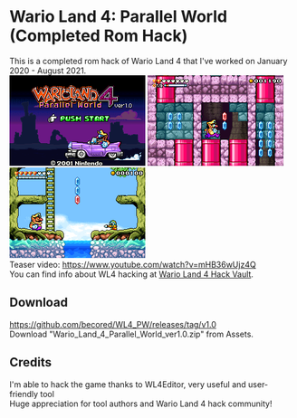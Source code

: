 # Wario Land 4: Parallel World (Completed Rom Hack)
This is a completed rom hack of Wario Land 4 that I've worked on January 2020 - August 2021.  
![pic01](images/pic01.png) ![pic02](images/pic02.png) ![pic04](images/pic04.png)  
Teaser video: https://www.youtube.com/watch?v=mHB36wUjz4Q  
You can find info about WL4 hacking at [Wario Land 4 Hack Vault](https://wario-land.github.io/HackVault/info.html).

## Download
https://github.com/becored/WL4_PW/releases/tag/v1.0  
Download "Wario_Land_4_Parallel_World_ver1.0.zip" from Assets.

## Credits
I'm able to hack the game thanks to WL4Editor, very useful and user-friendly tool  
Huge appreciation for tool authors and Wario Land 4 hack community!  
